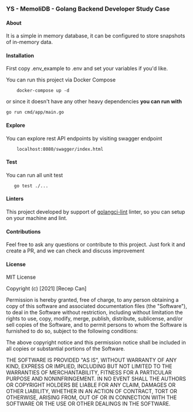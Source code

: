 ### YS - MemoliDB - Golang Backend Developer Study Case

#### About
It is a simple in memory database, it can be configured to store snapshots of in-memory data.

#### Installation
First copy .env_example to .env and set your variables if you'd like.

You can run this project via Docker Compose  
```
    docker-compose up -d 
```

or since it doesn't have any other heavy dependencies **you can run with** 

```
go run cmd/app/main.go
```

#### Explore

You can explore rest API endpoints by visiting swagger endpoint

```
    localhost:8080/swagger/index.html
```

#### Test

You can run all unit test

```
   go test ./... 
```

#### Linters
This project developed by support of [golangci-lint](https://golangci-lint.run/usage/quick-start) linter, so you can setup on your machine and lint.

#### Contributions
Feel free to ask any questions or contribute to this project. 
Just fork it and create a PR, and we can check and discuss improvement

#### License
MIT License

Copyright (c) [2021] [Recep Can]

Permission is hereby granted, free of charge, to any person obtaining a copy
of this software and associated documentation files (the "Software"), to deal
in the Software without restriction, including without limitation the rights
to use, copy, modify, merge, publish, distribute, sublicense, and/or sell
copies of the Software, and to permit persons to whom the Software is
furnished to do so, subject to the following conditions:

The above copyright notice and this permission notice shall be included in all
copies or substantial portions of the Software.

THE SOFTWARE IS PROVIDED "AS IS", WITHOUT WARRANTY OF ANY KIND, EXPRESS OR
IMPLIED, INCLUDING BUT NOT LIMITED TO THE WARRANTIES OF MERCHANTABILITY,
FITNESS FOR A PARTICULAR PURPOSE AND NONINFRINGEMENT. IN NO EVENT SHALL THE
AUTHORS OR COPYRIGHT HOLDERS BE LIABLE FOR ANY CLAIM, DAMAGES OR OTHER
LIABILITY, WHETHER IN AN ACTION OF CONTRACT, TORT OR OTHERWISE, ARISING FROM,
OUT OF OR IN CONNECTION WITH THE SOFTWARE OR THE USE OR OTHER DEALINGS IN THE
SOFTWARE.

